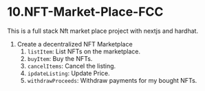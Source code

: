 # 10.NFT-Market-Place-FCC
This is a full stack Nft market place project with nextjs and hardhat.

1. Create a decentralized NFT Marketplace
   1. `listItem`: List NFTs on the marketplace.
   2. `buyItem`: Buy the NFTs.
   3. `cancelItems`: Cancel the listing.
   4. `ipdateListing`: Update Price.
   5. `withdrawProceeds`: Withdraw payments for my bought NFTs.
